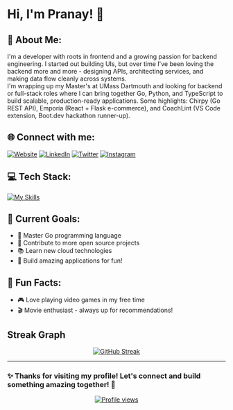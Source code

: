 # Hi, I'm Pranay! 👋
## 🚀 About Me:
I'm a developer with roots in frontend and a growing passion for backend engineering. I started out building UIs, but over time I've been loving the backend more and more - designing APIs, architecting services, and making data flow cleanly across systems. <br>
I'm wrapping up my Master's at UMass Dartmouth and looking for backend or full-stack roles where I can bring together Go, Python, and TypeScript to build scalable, production-ready applications. Some highlights: Chirpy (Go REST API), Emporia (React + Flask e-commerce), and CoachLint (VS Code extension, Boot.dev hackathon runner-up).
## 🌐 Connect with me:
[![Website](https://img.shields.io/badge/Website-FF7139?style=for-the-badge&logo=Firefox-Browser&logoColor=white)](https://pranayghuge.com)
[![LinkedIn](https://img.shields.io/badge/LinkedIn-%230077B5.svg?style=for-the-badge&logo=linkedin&logoColor=white)](https://www.linkedin.com/in/pranay-ghuge-2a4a75137/) 
[![Twitter](https://img.shields.io/badge/Twitter-%231DA1F2.svg?style=for-the-badge&logo=Twitter&logoColor=white)](https://twitter.com/PranayGhuge2) 
[![Instagram](https://img.shields.io/badge/Instagram-%23E4405F.svg?style=for-the-badge&logo=Instagram&logoColor=white)](https://www.instagram.com/pranayghuge/)
## 💻 Tech Stack:
[![My Skills](https://skillicons.dev/icons?i=go,python,js,ts,react,nodejs,nextjs,aws,docker,k8s,postgresql,mongodb,redis,git,linux)](https://skillicons.dev)
## 🎯 Current Goals:
- 🚀 Master Go programming language
- 🌟 Contribute to more open source projects  
- 📚 Learn new cloud technologies
- 💪 Build amazing applications for fun!
## 🌟 Fun Facts:
- 🎮 Love playing video games in my free time
- 🎬 Movie enthusiast - always up for recommendations!
## Streak Graph
<p align="center">
  <a href="https://git.io/streak-stats">
    <img src="https://streak-stats.demolab.com?user=Pranay0205&theme=sunset-gradient&hide_border=true&border_radius=4.7&card_width=500&card_height=200" alt="GitHub Streak" />
  </a>
</p>

---
### ✨ Thanks for visiting my profile! Let's connect and build something amazing together! 🚀

<p align="center">
  <a href="https://github.com/pranay0205">
    <img src="https://komarev.com/ghpvc/?username=pranay0205" alt="Profile views" />
  </a>
</p>
